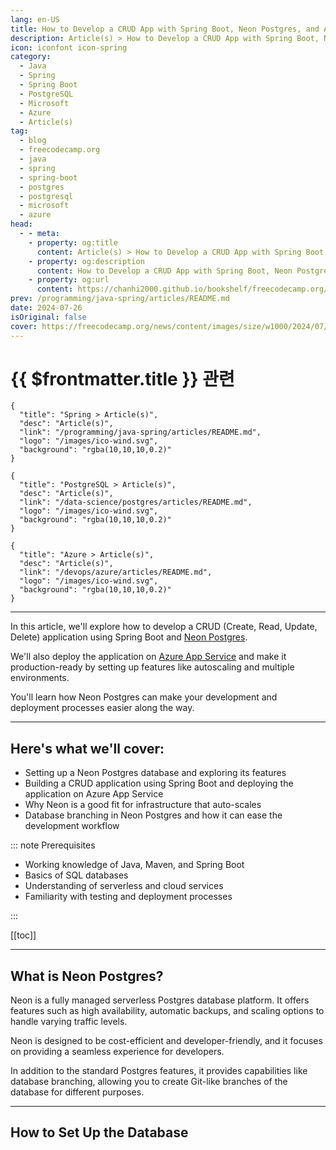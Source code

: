 ```yaml
---
lang: en-US
title: How to Develop a CRUD App with Spring Boot, Neon Postgres, and Azure App Service
description: Article(s) > How to Develop a CRUD App with Spring Boot, Neon Postgres, and Azure App Service
icon: iconfont icon-spring
category: 
  - Java
  - Spring
  - Spring Boot
  - PostgreSQL
  - Microsoft
  - Azure
  - Article(s)
tag: 
  - blog
  - freecodecamp.org
  - java
  - spring
  - spring-boot
  - postgres
  - postgresql
  - microsoft
  - azure
head:
  - - meta:
    - property: og:title
      content: Article(s) > How to Develop a CRUD App with Spring Boot, Neon Postgres, and Azure App Service
    - property: og:description
      content: How to Develop a CRUD App with Spring Boot, Neon Postgres, and Azure App Service
    - property: og:url
      content: https://chanhi2000.github.io/bookshelf/freecodecamp.org/build-a-crud-app-spring-boot-neon-postgres.html
prev: /programming/java-spring/articles/README.md
date: 2024-07-26
isOriginal: false
cover: https://freecodecamp.org/news/content/images/size/w1000/2024/07/neon-banner.png
---
```


# {{ $frontmatter.title }} 관련

```component VPCard
{
  "title": "Spring > Article(s)",
  "desc": "Article(s)",
  "link": "/programming/java-spring/articles/README.md",
  "logo": "/images/ico-wind.svg",
  "background": "rgba(10,10,10,0.2)"
}
```

```component VPCard
{
  "title": "PostgreSQL > Article(s)",
  "desc": "Article(s)",
  "link": "/data-science/postgres/articles/README.md",
  "logo": "/images/ico-wind.svg",
  "background": "rgba(10,10,10,0.2)"
}
```

```component VPCard
{
  "title": "Azure > Article(s)",
  "desc": "Article(s)",
  "link": "/devops/azure/articles/README.md",
  "logo": "/images/ico-wind.svg",
  "background": "rgba(10,10,10,0.2)"
}
```

---

<SiteInfo
  name="How to Develop a CRUD App with Spring Boot, Neon Postgres, and Azure App Service"
  desc="In this article, we'll explore how to develop a CRUD (Create, Read, Update, Delete) application using Spring Boot and Neon Postgres. We'll also deploy the application on Azure App Service and make it production-ready by setting up features like autoscaling and multiple environments. You'll learn how Neon Postgres..."
  url="https://freecodecamp.org/news/build-a-crud-app-spring-boot-neon-postgres/"
  logo="https://cdn.freecodecamp.org/universal/favicons/favicon.ico"
  preview="https://freecodecamp.org/news/content/images/size/w1000/2024/07/neon-banner.png"/>

In this article, we'll explore how to develop a CRUD (Create, Read, Update, Delete) application using Spring Boot and [<FontIcon icon="fas fa-globe"/>Neon Postgres](https://neon.tech/).

We'll also deploy the application on [<FontIcon icon="iconfont icon-microsoftazure"/>Azure App Service](https://azure.microsoft.com/en-us/products/app-service) and make it production-ready by setting up features like autoscaling and multiple environments.

You'll learn how Neon Postgres can make your development and deployment processes easier along the way.

---

## Here's what we'll cover:

- Setting up a Neon Postgres database and exploring its features
- Building a CRUD application using Spring Boot and deploying the application on Azure App Service
- Why Neon is a good fit for infrastructure that auto-scales
- Database branching in Neon Postgres and how it can ease the development workflow

::: note Prerequisites

- Working knowledge of Java, Maven, and Spring Boot
- Basics of SQL databases
- Understanding of serverless and cloud services
- Familiarity with testing and deployment processes

:::

[[toc]]

---

## What is Neon Postgres?

Neon is a fully managed serverless Postgres database platform. It offers features such as high availability, automatic backups, and scaling options to handle varying traffic levels.

Neon is designed to be cost-efficient and developer-friendly, and it focuses on providing a seamless experience for developers.

In addition to the standard Postgres features, it provides capabilities like database branching, allowing you to create Git-like branches of the database for different purposes.

---

## How to Set Up the Database

<!--
To begin with, let's explore how you can set up a Neon database for your application.

Firstly, you'll need to <a href="https://console.neon.tech/signup">create an account</a> on the Neon website. It doesn't require a credit card to sign up, and you're automatically set up with the free tier to get started.

Here's a <a href="https://neon.tech/pricing">pricing and features comparison</a> of Neon plans:

<img src="https://media.dev.to/cdn-cgi/image/width=800%2Cheight=%2Cfit=scale-down%2Cgravity=auto%2Cformat=auto/https%3A%2F%2Fdev-to-uploads.s3.amazonaws.com%2Fuploads%2Farticles%2Finxumg46sf92ffre6l2q.png" alt="A screenshot of pricing plans in Neon listing down free and paid features" width="800" height="527" loading="lazy">
*Neon pricing plans*

In the free tier, we get 0.5 GB of storage with basic computing which is enough for playing around with the database and building small applications.

### -create-the-database">Create the Database

Once you've signed up, you can access the dashboard and create a new project.

Star by filling in the project name, region, and Postgres version options. In addition to this, we can choose two additional options:

- **compute size** – You can choose a min and max compute size for the database. This is useful for autoscaling the database based on the load.
<li>**suspend time** – You can set a time after which the database will be suspended if not being used. This is useful for saving costs when the database is not being used.

<img src="https://media.dev.to/cdn-cgi/image/width=800%2Cheight=%2Cfit=scale-down%2Cgravity=auto%2Cformat=auto/https%3A%2F%2Fdev-to-uploads.s3.amazonaws.com%2Fuploads%2Farticles%2Fggwuvqtb8ydl3mxd1dak.png" alt="Form with specifications required when creating a database" width="800" height="662" loading="lazy">
*Creating a database project in Neon*

Once you submit the form, Neon will create the database and provide the connection details.

<img src="https://media.dev.to/cdn-cgi/image/width=800%2Cheight=%2Cfit=scale-down%2Cgravity=auto%2Cformat=auto/https%3A%2F%2Fdev-to-uploads.s3.amazonaws.com%2Fuploads%2Farticles%2Fwe2x5d81euphg2owgxhd.png" alt="Neon Dashboard showing the project is ready. Also shows connection details." width="800" height="527" loading="lazy">
*Neon Dashboard*

As you can see, the database was set up in 3.3 seconds (compared to hours of installing and setting up your own infrastructure). You can choose multiple ways to connect to the database. For this tutorial, select Java as your programming language and get the JDBC connection string.

---

## -how-to-build-the-spring-boot-crud-app">How to Build the Spring Boot CRUD App

Next, let's set up our CRUD application. We'll use Spring Boot, as it provides easy bootstrapping and configuration for building web applications.

We can use the <a href="https://start.spring.io/">Spring Initializr</a> to generate a new Spring Boot project with the necessary dependencies:

- Spring Web – for building web applications
<li>Spring Data JPA – for working with databases using JPA
<li>PostGres Driver – for connecting to the Postgres database

<img src="https://media.dev.to/cdn-cgi/image/width=800%2Cheight=%2Cfit=scale-down%2Cgravity=auto%2Cformat=auto/https%3A%2F%2Fdev-to-uploads.s3.amazonaws.com%2Fuploads%2Farticles%2Ffifv17tc5d3swothe3zf.png" alt="Spring Initializer website form to select spring boot project specifications and dependencies" width="800" height="420" loading="lazy">
*Creating a Spring Boot project using Spring Initializer*

You can generate, download, and import the project into your favorite IDE.

### -create-an-entity-class">Create an Entity Class

Let's create an entity class to represent the data in the application. First, create a `User` class:

<pre class="language-java" tabindex="0"><code class="language-java"><span class="token annotation punctuation">@Entity</span>(</span>name =</span> "users"</span>)</span>
public</span> class</span> User</span> {</span>
    <span class="token annotation punctuation">@Id</span>
    <span class="token annotation punctuation">@GeneratedValue</span>(</span>strategy =</span> GenerationType</span>.</span>IDENTITY</span>)</span>
    private</span> Long</span> id;</span>
    private</span> String</span> name;</span>
    private</span> String</span> email;</span>

    // Constructors, Getters and Setters</span>
}</span>
```

The entity name `users` is the name of the table you want to use in your database.

### -create-a-repository">Create a Repository

Next, create a repository interface to interact with the database. You'll extend the `JpaRepository` interface provided by Spring Data JPA:

<pre class="language-java" tabindex="0"><code class="language-java"><span class="token annotation punctuation">@Repository</span>
public</span> interface</span> UserRepository</span> extends</span> JpaRepository</span>&lt;</span>User</span>,</span> Long</span>&gt;</span></span> {</span>
}</span>
```

You need to annotate the interface with `@Repository` to mark it as a Spring bean. The `JpaRepository` interface provides methods for CRUD operations like `save`, `findAll`, `findById`, `delete`, and so on, so you don't need to write the queries manually.

You'll provide your entity class `User` and the type of the primary key `Long` as type arguments to the `JpaRepository` interface.

### -create-a-rest-controller">Create a REST Controller

Finally, create a REST controller to handle the CRUD operations. You'll inject the `UserRepository` into the controller and implement the necessary endpoints:

<pre class="language-java" tabindex="0"><code class="language-java"><span class="token annotation punctuation">@RestController</span>
<span class="token annotation punctuation">@RequestMapping</span>(</span>"/users"</span>)</span>
public</span> class</span> UserController</span> {</span>
    private</span> final</span> UserRepository</span> userRepository;</span>

    public</span> UserController</span>(</span>UserRepository</span> userRepository)</span> {</span>
        this</span>.</span>userRepository =</span> userRepository;</span>
    }</span>

    <span class="token annotation punctuation">@GetMapping</span>
    public</span> List</span>&lt;</span>User</span>&gt;</span></span> getUsers</span>(</span>)</span> {</span>
        return</span> userRepository.</span>findAll</span>(</span>)</span>;</span>
    }</span>

    <span class="token annotation punctuation">@PostMapping</span>
    public</span> User</span> createUser</span>(</span><span class="token annotation punctuation">@RequestBody</span> User</span> user)</span> {</span>
        return</span> userRepository.</span>save</span>(</span>user)</span>;</span>
    }</span>

    <span class="token annotation punctuation">@PutMapping</span>(</span>"/{id}"</span>)</span>
    public</span> User</span> updateUser</span>(</span><span class="token annotation punctuation">@PathVariable</span> Long</span> id,</span> <span class="token annotation punctuation">@RequestBody</span> User</span> user)</span> {</span>
        user.</span>setId</span>(</span>id)</span>;</span>
        return</span> userRepository.</span>save</span>(</span>user)</span>;</span>
    }</span>

    <span class="token annotation punctuation">@DeleteMapping</span>(</span>"/{id}"</span>)</span>
    public</span> void</span> deleteUser</span>(</span><span class="token annotation punctuation">@PathVariable</span> Long</span> id)</span> {</span>
        userRepository.</span>deleteById</span>(</span>id)</span>;</span>
    }</span>
}</span>
```

Here are a few things to note:

- You're using the `@RestController` annotation to mark the class as a controller that handles REST requests.
<li>The `@RequestMapping` annotation specifies the base URL for the endpoints.
<li>You're injecting the `UserRepository` into the controller using constructor injection.
<li>Finally, you're implementing your API endpoints for CRUD operations using the `@GetMapping`, `@PostMapping`, `@PutMapping`, and `@DeleteMapping` annotations.

### -configure-the-database">Configure the Database

To connect your Spring Boot application to the Neon Postgres database, you need to configure the database URL, username, and password in the `application.properties` file:

<pre>`spring.datasource.url=jdbc:postgresql:<span class="hljs-comment">//&lt;db-url&gt;/&lt;db-name&gt;?sslmode=require</span>
spring.datasource.username=&lt;username&gt;
spring.datasource.password=&lt;password&gt;
spring.jpa.hibernate.ddl-auto=update
```
Here, you configured the database URL, username, and password provided by Neon when you created the database. The `spring.jpa.hibernate.ddl-auto=update` property tells Spring Boot to automatically create the necessary tables or columns based on the entity classes when the application starts.

---

## -how-to-deploy-on-azure-app-service">How to Deploy on Azure App Service

Now that your Spring Boot application is ready, it's time to deploy it on Azure App Service.

### -create-a-new-web-app">Create a New Web App

To deploy your Spring Boot application on Azure App Service, you'll first create a new `Web App`. You can do this through the Azure portal by following these steps:

- Log in to the <a href="https://portal.azure.com/">Azure portal</a>.
<li>Click on the `Create a resource` button.
<li>Search for `Web App` and select the `Create` option.
<li>Fill in the necessary details like resource group, app name, runtime stack, and region.
<li>Click the `Review + create` button.

<img src="https://media.dev.to/cdn-cgi/image/width=800%2Cheight=%2Cfit=scale-down%2Cgravity=auto%2Cformat=auto/https%3A%2F%2Fdev-to-uploads.s3.amazonaws.com%2Fuploads%2Farticles%2Flf2kmh12t8eucd1qa1pg.png" alt="Form for creating a web app in Azure" width="800" height="706" loading="lazy">
*Creating a Web App in Azure*

### -deploy-the-application">Deploy the Application

The Web App takes a couple of minutes to create. Once done, you can deploy your Spring Boot application to Azure App Service.

One of the easiest ways to deploy is to package your Spring Boot application as a JAR file and deploy it to Azure App Service using the Azure CLI.

To do this, run the below commands:

<pre>`mvn package
az webapp deploy --src-path neon-demo<span class="hljs-number">-0.0</span><span class="hljs-number">.1</span>-SNAPSHOT.jar --resource-group learn-ba1a439c<span class="hljs-number">-71</span>ca<span class="hljs-number">-4</span>cab<span class="hljs-number">-9</span>bb1-f5b1331bab04 --name neon-app
```
Here, you're packaging your Spring Boot application using Maven and deploying the JAR file to Azure App Service using the Azure CLI. You've provided the path to the JAR file, the resource group, and the app name you previously configured.

### -access-the-application">Access the Application

Once the deployment is complete, you can access your Spring Boot application on Azure App Service by navigating to the URL of the Web App. Your app is available at neon-app.azurewebsites.net

Let's use _curl _to test the endpoints.

<h4 id="heading-create-a-user">Create a User</h4>
<pre>`curl -X POST -d <span class="hljs-string">'{"name":"John Doe","email":"john@gmail.com"}'</span> https:<span class="hljs-comment">//neon-app.azurewebsites.net/users</span>
```
Here you provide user data in JSON format to create a new user.

<h4 id="heading-get-users">Get Users</h4>
You can also can test that the user was created by fetching all users:

<pre>`curl -X GET https:<span class="hljs-comment">//neon-app.azurewebsites.net/users</span>
```
---

## -how-to-set-up-autoscaling">How to Set Up Autoscaling

A production application may experience varying levels of traffic, and it's important to scale the application dynamically based on the load.

Let's explore how you can autoscale your application when needed.

### -autoscaling-in-azure">Autoscaling in Azure

Azure App Service provides <a href="https://learn.microsoft.com/en-us/azure/azure-functions/functions-premium-plan?tabs=portal#plan-and-sku-settings">autoscaling options</a> that let you automatically adjust the number of instances as needed.

You can configure autoscaling rules in the Azure portal by following these steps:

- Navigate to the Web App in the Azure portal.
<li>Click the `Scale out (App Service Plan)` option from the left menu.
<li>Configure the autoscaling rules – you can choose predefined rules like traffic or create custom rules based on metrics like CPU usage, memory usage, or custom metrics.
<li>Save.

Azure will automatically scale the application based on the configured rules.

### -autoscaling-in-neon">Autoscaling in Neon

Since your application is automatically scaled based on the load, you'll want to ensure that the database can handle the increased traffic.

Neon provides <a href="https://neon.tech/docs/introduction/autoscaling">autoscaling options</a> to scale the database dynamically based on the load. You can configure autoscaling rules in the Neon dashboard to ensure the database can handle the increased load.

Follow the below steps to configure autoscaling in Neon:

1. Navigate to the Neon dashboard and select the database. Then select the branch to configure autoscaling.

<img src="https://media.dev.to/cdn-cgi/image/width=800%2Cheight=%2Cfit=scale-down%2Cgravity=auto%2Cformat=auto/https%3A%2F%2Fdev-to-uploads.s3.amazonaws.com%2Fuploads%2Farticles%2Fl6s84pqhk2avflpjbgrf.png" alt="Neon project dashboard with branches section highlighted " width="800" height="472" loading="lazy">
*Selecting a branch from Neon project dashboard*

<ol start="2">
<li>Click on the `Edit` button next to the `Compute` section. Configure the autoscaling rules based on metrics like CPU usage, memory usage, or custom metrics.

<img src="https://media.dev.to/cdn-cgi/image/width=800%2Cheight=%2Cfit=scale-down%2Cgravity=auto%2Cformat=auto/https%3A%2F%2Fdev-to-uploads.s3.amazonaws.com%2Fuploads%2Farticles%2Ffkn11nop1zz9xxbfamsr.png" alt="Branch details view in Neon with edit button in the computes section highlighted" width="800" height="351" loading="lazy">
*Branch details view in Neon*

<ol start="3">
<li>Configure the min-max compute size and Save. Neon will automatically scale the database based on the configured rules when needed.

<img src="https://media.dev.to/cdn-cgi/image/width=800%2Cheight=%2Cfit=scale-down%2Cgravity=auto%2Cformat=auto/https%3A%2F%2Fdev-to-uploads.s3.amazonaws.com%2Fuploads%2Farticles%2Fdmuow8zvndz0dibv2kxt.png" alt="Form to enable autoscaling and select min and max size of the compute" width="678" height="803" loading="lazy">
*Setting up autoscaling for compute*

Ensuring that both the application and the database can scale dynamically based on the load will help you handle varying levels of traffic efficiently.

---

## -how-to-configure-database-branches-in-neon">How to Configure Database Branches in Neon

In a typical development workflow, multiple databases may be used for different purposes like development, testing, and production.

Neon Postgres provides <a href="https://neon.tech/docs/introduction/autoscaling">database branching</a> to create multiple branches for different purposes. Each branch is an instance of the database that you can use independently.

This Git-like feature helps set up a copy of the database for different environments like development, staging, and production. It also helps preserve data for different versions of the application.

Let's explore how you can create and manage branches in Neon Postgres:

- Navigate to the Neon dashboard and select the database.
<li>In the `Branches` section, click on the `View All` button.
<li>You can create a new branch from an existing one by clicking on the `Create Branch` button. You'll need to provide the branch name and what data to copy from the parent branch.

<img src="https://media.dev.to/cdn-cgi/image/width=800%2Cheight=%2Cfit=scale-down%2Cgravity=auto%2Cformat=auto/https%3A%2F%2Fdev-to-uploads.s3.amazonaws.com%2Fuploads%2Farticles%2F9ncdgdrj32etd3gbqurf.png" alt="Branches view with Create branch option visible " width="800" height="331" loading="lazy">
*Create branch option*

- You can either copy all the data or copy until a point in time or a specific record. This is useful for multiple purposes like restoring data, creating a new environment, or testing new features.

<img src="https://media.dev.to/cdn-cgi/image/width=800%2Cheight=%2Cfit=scale-down%2Cgravity=auto%2Cformat=auto/https%3A%2F%2Fdev-to-uploads.s3.amazonaws.com%2Fuploads%2Farticles%2Fw7gchucru5qw294icqw3.png" alt="Creating a new branch from an existing branch" width="561" height="737" loading="lazy">
*Creating a new branch*

- Neon will create a new branch of the database that can be used independently. You can find the URL, username, and password for the new branch in the dashboard. And this happens in real time without any downtime and delays.

<img src="https://media.dev.to/cdn-cgi/image/width=800%2Cheight=%2Cfit=scale-down%2Cgravity=auto%2Cformat=auto/https%3A%2F%2Fdev-to-uploads.s3.amazonaws.com%2Fuploads%2Farticles%2Fji79akuf193gtv94yaag.png" alt="Branch-specific connection details " width="494" height="515" loading="lazy">
*Branch-specific connection details*

Now you can use your `dev` branch for local development and testing, and the `main` branch for production. This helps in keeping the data separate and ensures that changes in one branch do not affect the other branches.

---

## Summary

In this article, we built a CRUD application using Spring Boot, Neon Postgres, and Azure App Service.

We explored how to set up the Neon Postgres database, build a basic CRUD application using Spring Boot, deploy the application on Azure App Service, and configure autoscaling for the application and the database.

We also learned about how the database branching feature in Neon Postgres helps you create branches of the database for different environments and purposes.

-->

